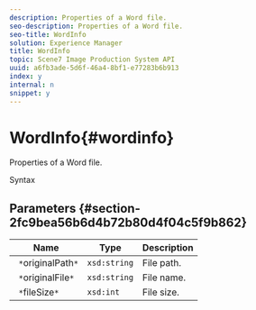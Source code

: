 ```yaml
---
description: Properties of a Word file.
seo-description: Properties of a Word file.
seo-title: WordInfo
solution: Experience Manager
title: WordInfo
topic: Scene7 Image Production System API
uuid: a6fb3ade-5d6f-46a4-8bf1-e77283b6b913
index: y
internal: n
snippet: y
---
```


# WordInfo{#wordinfo}

Properties of a Word file.

 Syntax 

## Parameters {#section-2fc9bea56b6d4b72b80d4f04c5f9b862}

|  Name  | Type  | Description  |
|---|---|---|
|  ` *`originalPath`*`  | `xsd:string`  | File path.  |
|  ` *`originalFile`*`  | `xsd:string`  | File name.  |
|  ` *`fileSize`*`  | `xsd:int`  | File size.  |

